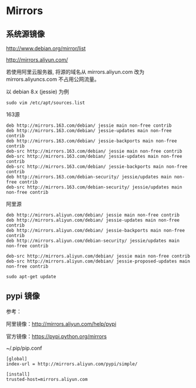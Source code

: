 # Mirrors

## 系统源镜像

http://www.debian.org/mirror/list

http://mirrors.aliyun.com/

若使用阿里云服务器, 将源的域名从 mirrors.aliyun.com 改为 mirrors.aliyuncs.com 不占用公网流量。

以 debian 8.x (jessie) 为例

```
sudo vim /etc/apt/sources.list
```

163源
```
deb http://mirrors.163.com/debian/ jessie main non-free contrib
deb http://mirrors.163.com/debian/ jessie-updates main non-free contrib
deb http://mirrors.163.com/debian/ jessie-backports main non-free contrib
deb-src http://mirrors.163.com/debian/ jessie main non-free contrib
deb-src http://mirrors.163.com/debian/ jessie-updates main non-free contrib
deb-src http://mirrors.163.com/debian/ jessie-backports main non-free contrib
deb http://mirrors.163.com/debian-security/ jessie/updates main non-free contrib
deb-src http://mirrors.163.com/debian-security/ jessie/updates main non-free contrib
```

阿里源
```
deb http://mirrors.aliyun.com/debian/ jessie main non-free contrib
deb http://mirrors.aliyun.com/debian/ jessie-updates main non-free contrib
deb http://mirrors.aliyun.com/debian/ jessie-backports main non-free contrib
deb http://mirrors.aliyun.com/debian-security/ jessie/updates main non-free contrib

deb-src http://mirrors.aliyun.com/debian/ jessie main non-free contrib
deb-src http://mirrors.aliyun.com/debian/ jessie-proposed-updates main non-free contrib
```

```
sudo apt-get update
```


## pypi 镜像

参考：

阿里镜像：http://mirrors.aliyun.com/help/pypi

官方镜像：https://pypi.python.org/mirrors

~/.pip/pip.conf
```
[global]
index-url = http://mirrors.aliyun.com/pypi/simple/

[install]
trusted-host=mirrors.aliyun.com
```
